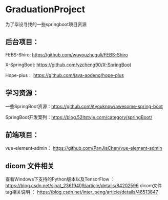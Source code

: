 # GraduationProject
为了毕设寻找的一些springboot项目资源

## 后台项目：
FEBS-Shiro: https://github.com/wuyouzhuguli/FEBS-Shiro

X-SpringBoot: https://github.com/yzcheng90/X-SpringBoot

Hope-plus： https://github.com/java-aodeng/hope-plus

## 学习资源：
一些SpringBoot资源：https://github.com/ityouknow/awesome-spring-boot

SpringBoot开发案列：https://blog.52itstyle.com/category/springBoot/




## 前端项目：
vue-element-admin： https://github.com/PanJiaChen/vue-element-admin

## dicom 文件相关
查看Windows下支持的Python版本以及TensorFlow ： https://blog.csdn.net/sinat_23619409/article/details/84202596
dicom文件tag相关说明 ： https://blog.csdn.net/inter_peng/article/details/46513847



